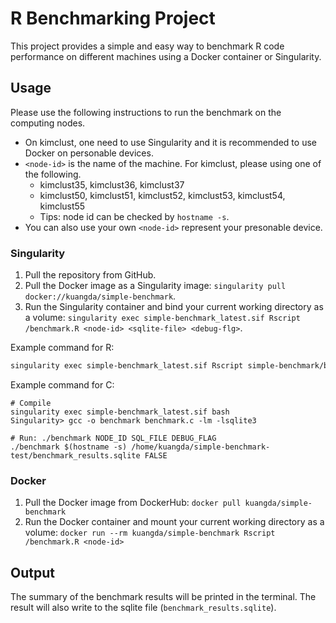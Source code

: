# R Benchmarking Project

This project provides a simple and easy way to benchmark R code performance on different machines using a Docker container or Singularity.

## Usage

Please use the following instructions to run the benchmark on the computing nodes. 

- On kimclust, one need to use Singularity and it is recommended to use Docker on personable devices. 
- `<node-id>` is the name of the machine. For kimclust, please using one of the following. 
    - kimclust35, kimclust36, kimclust37
    - kimclust50, kimclust51, kimclust52, kimclust53, kimclust54, kimclust55
    - Tips: node id can be checked by `hostname -s`.
- You can also use your own `<node-id>` represent your presonable device. 

### Singularity

1. Pull the repository from GitHub.
1. Pull the Docker image as a Singularity image: `singularity pull docker://kuangda/simple-benchmark`.
1. Run the Singularity container and bind your current working directory as a volume: `singularity exec simple-benchmark_latest.sif Rscript /benchmark.R <node-id> <sqlite-file> <debug-flg>`.

Example command for R:

```bash
singularity exec simple-benchmark_latest.sif Rscript simple-benchmark/benchmark.R $(hostname -s) /home/kuangda/simple-benchmark-test/benchmark_results.sqlite False
```

Example command for C:
```
# Compile
singularity exec simple-benchmark_latest.sif bash
Singularity> gcc -o benchmark benchmark.c -lm -lsqlite3

# Run: ./benchmark NODE_ID SQL_FILE DEBUG_FLAG
./benchmark $(hostname -s) /home/kuangda/simple-benchmark-test/benchmark_results.sqlite FALSE
```
### Docker

1. Pull the Docker image from DockerHub: `docker pull kuangda/simple-benchmark`
2. Run the Docker container and mount your current working directory as a volume: `docker run --rm kuangda/simple-benchmark Rscript /benchmark.R <node-id>`

## Output

The summary of the benchmark results will be printed in the terminal. The result will also write to the sqlite file (`benchmark_results.sqlite`).
